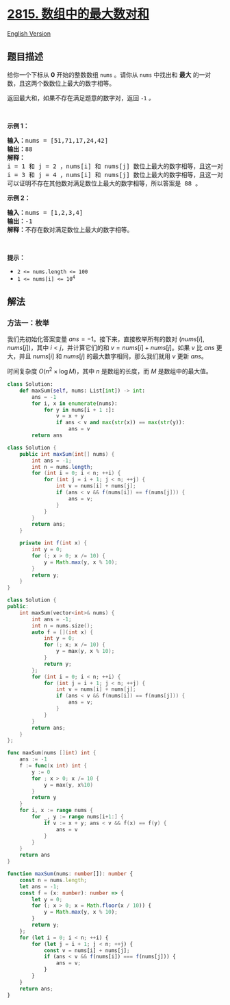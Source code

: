 # [2815. 数组中的最大数对和](https://leetcode.cn/problems/max-pair-sum-in-an-array)

[English Version](/solution/2800-2899/2815.Max%20Pair%20Sum%20in%20an%20Array/README_EN.md)

## 题目描述

<!-- 这里写题目描述 -->

<p>给你一个下标从 <strong>0</strong> 开始的整数数组 <code>nums</code> 。请你从 <code>nums</code> 中找出和 <strong>最大</strong> 的一对数，且这两个数数位上最大的数字相等。</p>

<p>返回最大和，如果不存在满足题意的数字对，返回 <code>-1</code><em> 。</em></p>

<p>&nbsp;</p>

<p><strong>示例 1：</strong></p>

<pre><strong>输入：</strong>nums = [51,71,17,24,42]
<strong>输出：</strong>88
<strong>解释：</strong>
i = 1 和 j = 2 ，nums[i] 和 nums[j] 数位上最大的数字相等，且这一对的总和 71 + 17 = 88 。 
i = 3 和 j = 4 ，nums[i] 和 nums[j] 数位上最大的数字相等，且这一对的总和 24 + 42 = 66 。
可以证明不存在其他数对满足数位上最大的数字相等，所以答案是 88 。</pre>

<p><strong>示例 2：</strong></p>

<pre><strong>输入：</strong>nums = [1,2,3,4]
<strong>输出：</strong>-1
<strong>解释：</strong>不存在数对满足数位上最大的数字相等。
</pre>

<p>&nbsp;</p>

<p><strong>提示：</strong></p>

<ul>
	<li><code>2 &lt;= nums.length &lt;= 100</code></li>
	<li><code>1 &lt;= nums[i] &lt;= 10<sup>4</sup></code></li>
</ul>

## 解法

### 方法一：枚举

我们先初始化答案变量 $ans = -1$。接下来，直接枚举所有的数对 $(nums[i], nums[j])$，其中 $i \lt j$，并计算它们的和 $v = nums[i] + nums[j]$。如果 $v$ 比 $ans$ 更大，并且 $nums[i]$ 和 $nums[j]$ 的最大数字相同，那么我们就用 $v$ 更新 $ans$。

时间复杂度 $O(n^2 \times \log M)$，其中 $n$ 是数组的长度，而 $M$ 是数组中的最大值。

<!-- tabs:start -->

```python
class Solution:
    def maxSum(self, nums: List[int]) -> int:
        ans = -1
        for i, x in enumerate(nums):
            for y in nums[i + 1 :]:
                v = x + y
                if ans < v and max(str(x)) == max(str(y)):
                    ans = v
        return ans
```

```java
class Solution {
    public int maxSum(int[] nums) {
        int ans = -1;
        int n = nums.length;
        for (int i = 0; i < n; ++i) {
            for (int j = i + 1; j < n; ++j) {
                int v = nums[i] + nums[j];
                if (ans < v && f(nums[i]) == f(nums[j])) {
                    ans = v;
                }
            }
        }
        return ans;
    }

    private int f(int x) {
        int y = 0;
        for (; x > 0; x /= 10) {
            y = Math.max(y, x % 10);
        }
        return y;
    }
}
```

```cpp
class Solution {
public:
    int maxSum(vector<int>& nums) {
        int ans = -1;
        int n = nums.size();
        auto f = [](int x) {
            int y = 0;
            for (; x; x /= 10) {
                y = max(y, x % 10);
            }
            return y;
        };
        for (int i = 0; i < n; ++i) {
            for (int j = i + 1; j < n; ++j) {
                int v = nums[i] + nums[j];
                if (ans < v && f(nums[i]) == f(nums[j])) {
                    ans = v;
                }
            }
        }
        return ans;
    }
};
```

```go
func maxSum(nums []int) int {
	ans := -1
	f := func(x int) int {
		y := 0
		for ; x > 0; x /= 10 {
			y = max(y, x%10)
		}
		return y
	}
	for i, x := range nums {
		for _, y := range nums[i+1:] {
			if v := x + y; ans < v && f(x) == f(y) {
				ans = v
			}
		}
	}
	return ans
}
```

```ts
function maxSum(nums: number[]): number {
    const n = nums.length;
    let ans = -1;
    const f = (x: number): number => {
        let y = 0;
        for (; x > 0; x = Math.floor(x / 10)) {
            y = Math.max(y, x % 10);
        }
        return y;
    };
    for (let i = 0; i < n; ++i) {
        for (let j = i + 1; j < n; ++j) {
            const v = nums[i] + nums[j];
            if (ans < v && f(nums[i]) === f(nums[j])) {
                ans = v;
            }
        }
    }
    return ans;
}
```

<!-- tabs:end -->

<!-- end -->
